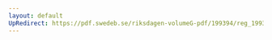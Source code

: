```yaml
---
layout: default
UpRedirect: https://pdf.swedeb.se/riksdagen-volumeG-pdf/199394/reg_199394/reg_199394_0262.pdf
---
```

